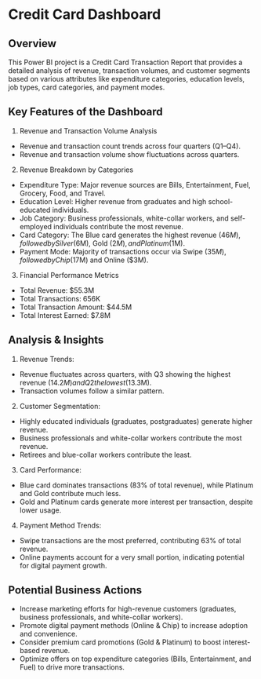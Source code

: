 # Credit Card Dashboard

## Overview
This Power BI project is a Credit Card Transaction Report that provides a detailed analysis of revenue, transaction volumes, and customer segments based on various attributes like expenditure categories, education levels, job types, card categories, and payment modes.

## Key Features of the Dashboard
1) Revenue and Transaction Volume Analysis
- Revenue and transaction count trends across four quarters (Q1–Q4).
- Revenue and transaction volume show fluctuations across quarters.
  
2) Revenue Breakdown by Categories
- Expenditure Type: Major revenue sources are Bills, Entertainment, Fuel, Grocery, Food, and Travel.
- Education Level: Higher revenue from graduates and high school-educated individuals.
- Job Category: Business professionals, white-collar workers, and self-employed individuals contribute the most revenue.
- Card Category: The Blue card generates the highest revenue ($46M), followed by Silver ($6M), Gold ($2M), and Platinum ($1M).
- Payment Mode: Majority of transactions occur via Swipe ($35M), followed by Chip ($17M) and Online ($3M).

3) Financial Performance Metrics
- Total Revenue: $55.3M
- Total Transactions: 656K
- Total Transaction Amount: $44.5M
- Total Interest Earned: $7.8M

## Analysis & Insights
1) Revenue Trends:
- Revenue fluctuates across quarters, with Q3 showing the highest revenue ($14.2M) and Q2 the lowest ($13.3M).
- Transaction volumes follow a similar pattern.
2) Customer Segmentation:
- Highly educated individuals (graduates, postgraduates) generate higher revenue.
- Business professionals and white-collar workers contribute the most revenue.
- Retirees and blue-collar workers contribute the least.
   
3) Card Performance:
- Blue card dominates transactions (83% of total revenue), while Platinum and Gold contribute much less.
- Gold and Platinum cards generate more interest per transaction, despite lower usage.

4) Payment Method Trends:
- Swipe transactions are the most preferred, contributing 63% of total revenue.
- Online payments account for a very small portion, indicating potential for digital payment growth.

## Potential Business Actions
- Increase marketing efforts for high-revenue customers (graduates, business professionals, and white-collar workers).
- Promote digital payment methods (Online & Chip) to increase adoption and convenience.
- Consider premium card promotions (Gold & Platinum) to boost interest-based revenue.
- Optimize offers on top expenditure categories (Bills, Entertainment, and Fuel) to drive more transactions.
